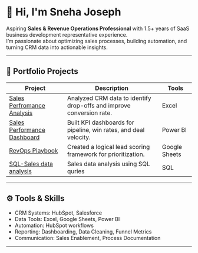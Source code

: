 # 👋 Hi, I'm Sneha Joseph  
Aspiring **Sales & Revenue Operations Professional** with 1.5+ years of SaaS business development representative experience.  
I’m passionate about optimizing sales processes, building automation, and turning CRM data into actionable insights.

---

## 💼 Portfolio Projects

| Project | Description | Tools |
|----------|--------------|-------|
| [Sales Perfromance Analysis](./sales-performance-analysis) | Analyzed CRM data to identify drop-offs and improve conversion rate. | Excel |
| [Sales Performance Dashboard](./sales-performance-dashboard) | Built KPI dashboards for pipeline, win rates, and deal velocity. | Power BI |
| [RevOps Playbook](RevOps-playbook) | Created a logical lead scoring framework for prioritization. | Google Sheets |
| [SQL-Sales data analysis](https://github.com/snehajoseph04/RevOps-Portfolio/blob/537d5d1f0178a1c66fecb17f394657811ffb8641/sales%20analysis-SQL/readme.md) | Sales data analysis using SQL quries | SQL |

---

## ⚙️ Tools & Skills
- CRM Systems: HubSpot, Salesforce 
- Data Tools: Excel, Google Sheets, Power BI
- Automation: HubSpot workflows
- Reporting: Dashboarding, Data Cleaning, Funnel Metrics
- Communication: Sales Enablement, Process Documentation

---



